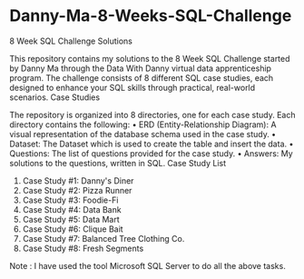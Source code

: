 # Danny-Ma-8-Weeks-SQL-Challenge

8 Week SQL Challenge Solutions

This repository contains my solutions to the 8 Week SQL Challenge started by Danny Ma through the Data With Danny virtual data apprenticeship program. The challenge consists of 8 different SQL case studies, each designed to enhance your SQL skills through practical, real-world scenarios.
Case Studies

The repository is organized into 8 directories, one for each case study. Each directory contains the following:
•	ERD (Entity-Relationship Diagram): A visual representation of the database schema used in the case study.
•	Dataset: The Dataset which is used to create the table and insert the data.
•	Questions: The list of questions provided for the case study.
•	Answers: My solutions to the questions, written in SQL.
Case Study List
1.	Case Study #1: Danny's Diner
2.	Case Study #2: Pizza Runner
3.	Case Study #3: Foodie-Fi
4.	Case Study #4: Data Bank
5.	Case Study #5: Data Mart
6.	Case Study #6: Clique Bait
7.	Case Study #7: Balanced Tree Clothing Co.
8.	Case Study #8: Fresh Segments


Note : I have used the tool Microsoft SQL Server to do all the above tasks.
